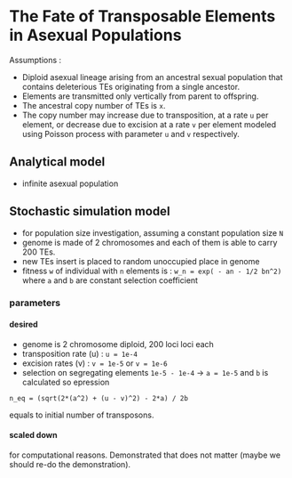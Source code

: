 # The Fate of Transposable Elements in Asexual Populations

Assumptions :

- Diploid asexual lineage arising from an ancestral sexual population that contains deleterious TEs originating from a single ancestor.
- Elements are transmitted only vertically from parent to offspring.
- The ancestral copy number of TEs is `x`.
- The copy number may increase due to transposition, at a rate `u` per element, or decrease due to excision at a rate `v` per element modeled using Poisson process with parameter `u` and `v` respectively.

## Analytical model

- infinite asexual population

## Stochastic simulation model

- for population size investigation, assuming a constant population size `N`
- genome is made of 2 chromosomes and each of them is able to carry 200 TEs.
- new TEs insert is placed to random unoccupied place in genome
- fitness `w` of individual with `n` elements is : `w_n = exp( - an - 1/2 bn^2)` where `a` and `b` are constant selection coefficient

### parameters

#### desired

- genome is 2 chromosome diploid, 200 loci loci each
- transposition rate (u) : `u = 1e-4`
- excision rates (v) : `v = 1e-5` or `v = 1e-6`
- selection on segregating elements `1e-5 - 1e-4` -> `a = 1e-5` and `b` is calculated so epression

`n_eq = (sqrt(2*(a^2) + (u - v)^2) - 2*a) / 2b`

equals to initial number of transposons.

#### scaled down

for computational reasons. Demonstrated that does not matter (maybe we should re-do the demonstration).